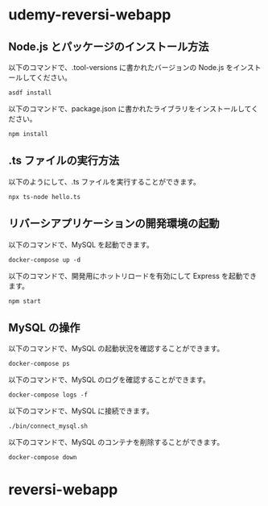 # udemy-reversi-webapp

## Node.js とパッケージのインストール方法

以下のコマンドで、.tool-versions に書かれたバージョンの Node.js をインストールしてください。

```console
asdf install
```

以下のコマンドで、package.json に書かれたライブラリをインストールしてください。

```console
npm install
```

## .ts ファイルの実行方法

以下のようにして、.ts ファイルを実行することができます。

```console
npx ts-node hello.ts
```

## リバーシアプリケーションの開発環境の起動

以下のコマンドで、MySQL を起動できます。

```console
docker-compose up -d
```

以下のコマンドで、開発用にホットリロードを有効にして Express を起動できます。

```console
npm start
```

## MySQL の操作

以下のコマンドで、MySQL の起動状況を確認することができます。

```console
docker-compose ps
```

以下のコマンドで、MySQL のログを確認することができます。

```console
docker-compose logs -f
```

以下のコマンドで、MySQL に接続できます。

```console
./bin/connect_mysql.sh
```

以下のコマンドで、MySQL のコンテナを削除することができます。

```console
docker-compose down
```
# reversi-webapp
